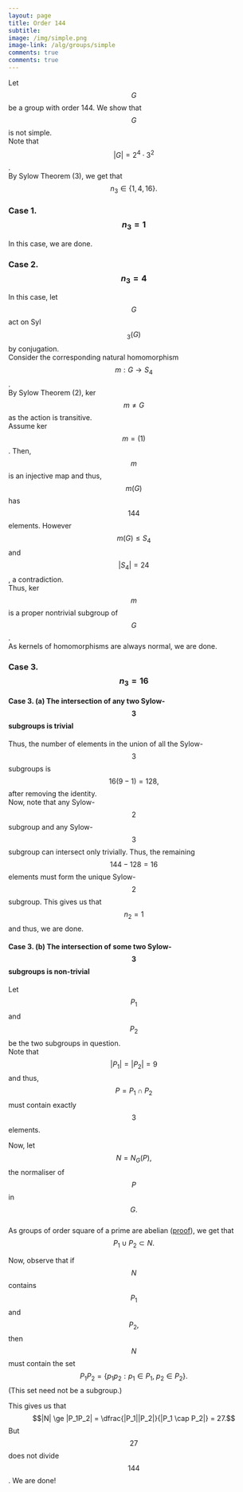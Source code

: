 ```yaml
---
layout: page
title: Order 144
subtitle: 
image: /img/simple.png
image-link: /alg/groups/simple
comments: true
comments: true
---
```

Let $$G$$ be a group with order 144. We show that $$G$$ is not simple.  
Note that $$|G| = 2^4\cdot3^2$$.  
By Sylow Theorem (3), we get that $$n_3 \in \{1, 4, 16\}.$$

### Case 1. $$n_3 = 1$$
In this case, we are done.

### Case 2. $$n_3 = 4$$
In this case, let $$G$$ act on Syl$$_3(G)$$ by conjugation.  
Consider the corresponding natural homomorphism $$m:G\to S_4$$.  
By Sylow Theorem (2), ker $$m \neq G$$ as the action is transitive.  
Assume ker $$m = (1)$$. Then, $$m$$ is an injective map and thus, $$m(G)$$ has $$144$$ elements. However $$m(G) \le S_4$$ and $$|S_4| = 24$$, a contradiction.  
Thus, ker $$m$$ is a proper nontrivial subgroup of $$G$$.  
As kernels of homomorphisms are always normal, we are done.

### Case 3. $$n_3 = 16$$
#### Case 3. (a) The intersection of any two Sylow-$$3$$ subgroups is trivial
Thus, the number of elements in the union of all the Sylow-$$3$$ subgroups is $$16(9-1) = 128,$$ after removing the identity.  
Now, note that any Sylow-$$2$$ subgroup and any Sylow-$$3$$ subgroup can intersect only trivially. Thus, the remaining $$144 - 128 = 16$$ elements must form the unique Sylow-$$2$$ subgroup.
This gives us that $$n_2 = 1$$ and thus, we are done.

#### Case 3. (b) The intersection of some two Sylow-$$3$$ subgroups is non-trivial
Let $$P_1$$ and $$P_2$$ be the two subgroups in question.  
Note that $$|P_1| = |P_2| = 9$$ and thus, $$P = P_1 \cap P_2$$ must contain exactly $$3$$ elements.

Now, let $$N = N_G(P),$$ the normaliser of $$P$$ in $$G.$$  
As groups of order square of a prime are abelian ([proof](/alg/groups/p2-groups-abelian)), we get that $$P_1 \cup P_2 \subset N.$$  

Now, observe that if $$N$$ contains $$P_1$$ and $$P_2,$$ then $$N$$ must contain the set $$P_1P_2 = \{p_1p_2 : p_1 \in P_1,\; p_2 \in P_2\}.$$ (This set need not be a subgroup.)  

This gives us that $$|N| \ge |P_1P_2| = \dfrac{|P_1||P_2|}{|P_1 \cap P_2|} = 27.$$ But $$27$$ does not divide $$144$$. We are done!